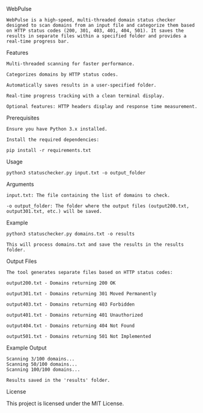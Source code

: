 WebPulse

    WebPulse is a high-speed, multi-threaded domain status checker designed to scan domains from an input file and categorize them based on HTTP status codes (200, 301, 403, 401, 404, 501). It saves the results in separate files within a specified folder and provides a real-time progress bar.

Features

    Multi-threaded scanning for faster performance.

    Categorizes domains by HTTP status codes.

    Automatically saves results in a user-specified folder.

    Real-time progress tracking with a clean terminal display.

    Optional features: HTTP headers display and response time measurement.

Prerequisites

    Ensure you have Python 3.x installed.

    Install the required dependencies:

    pip install -r requirements.txt

Usage

    python3 statuschecker.py input.txt -o output_folder

Arguments

    input.txt: The file containing the list of domains to check.

    -o output_folder: The folder where the output files (output200.txt, output301.txt, etc.) will be saved.

Example

    python3 statuschecker.py domains.txt -o results

    This will process domains.txt and save the results in the results folder.

Output Files

    The tool generates separate files based on HTTP status codes:

    output200.txt - Domains returning 200 OK

    output301.txt - Domains returning 301 Moved Permanently

    output403.txt - Domains returning 403 Forbidden

    output401.txt - Domains returning 401 Unauthorized

    output404.txt - Domains returning 404 Not Found

    output501.txt - Domains returning 501 Not Implemented

Example Output

    Scanning 3/100 domains...
    Scanning 50/100 domains...
    Scanning 100/100 domains...

    Results saved in the 'results' folder.

License

This project is licensed under the MIT License.